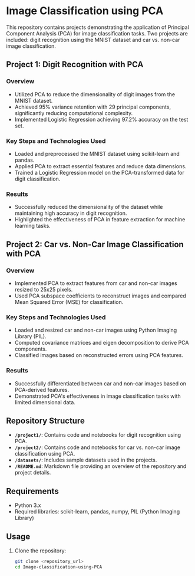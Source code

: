 # Image Classification using PCA

This repository contains projects demonstrating the application of Principal Component Analysis (PCA) for image classification tasks. Two projects are included: digit recognition using the MNIST dataset and car vs. non-car image classification.

## Project 1: Digit Recognition with PCA

### Overview
- Utilized PCA to reduce the dimensionality of digit images from the MNIST dataset.
- Achieved 95% variance retention with 29 principal components, significantly reducing computational complexity.
- Implemented Logistic Regression achieving 97.2% accuracy on the test set.

### Key Steps and Technologies Used
- Loaded and preprocessed the MNIST dataset using scikit-learn and pandas.
- Applied PCA to extract essential features and reduce data dimensions.
- Trained a Logistic Regression model on the PCA-transformed data for digit classification.

### Results
- Successfully reduced the dimensionality of the dataset while maintaining high accuracy in digit recognition.
- Highlighted the effectiveness of PCA in feature extraction for machine learning tasks.

## Project 2: Car vs. Non-Car Image Classification with PCA

### Overview
- Implemented PCA to extract features from car and non-car images resized to 25x25 pixels.
- Used PCA subspace coefficients to reconstruct images and compared Mean Squared Error (MSE) for classification.

### Key Steps and Technologies Used
- Loaded and resized car and non-car images using Python Imaging Library (PIL).
- Computed covariance matrices and eigen decomposition to derive PCA components.
- Classified images based on reconstructed errors using PCA features.

### Results
- Successfully differentiated between car and non-car images based on PCA-derived features.
- Demonstrated PCA's effectiveness in image classification tasks with limited dimensional data.

## Repository Structure
- **`/project1/`**: Contains code and notebooks for digit recognition using PCA.
- **`/project2/`**: Contains code and notebooks for car vs. non-car image classification using PCA.
- **`/datasets/`**: Includes sample datasets used in the projects.
- **`/README.md`**: Markdown file providing an overview of the repository and project details.

## Requirements
- Python 3.x
- Required libraries: scikit-learn, pandas, numpy, PIL (Python Imaging Library)

## Usage
1. Clone the repository:
   ```bash
   git clone <repository_url>
   cd Image-classification-using-PCA
